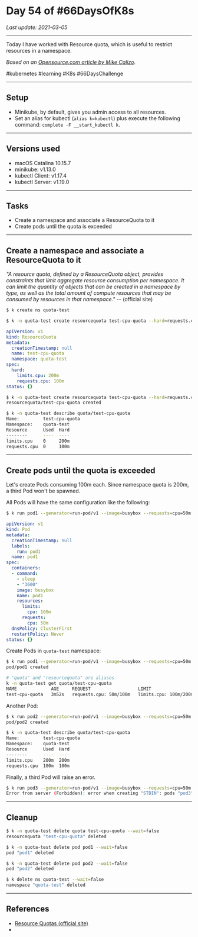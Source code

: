 # Day 54 of #66DaysOfK8s

_Last update: 2021-03-05_

---
Today I have worked with Resource quota, which is useful to restrict resources in a namespace.

_Based on an [Opensource.com article by Mike Calizo](https://opensource.com/article/20/12/kubernetes-resource-quotas)_.

#kubernetes #learning #K8s #66DaysChallenge

---

## Setup

* Minikube, by default, gives you admin access to all resources. 
* Set an alias for kubectl (```alias k=kubectl```) plus execute the following command: ```complete -F __start_kubectl k```.

---

## Versions used

* macOS Catalina 10.15.7
* minikube: v1.13.0
* kubectl Client: v1.17.4
* kubectl Server: v1.19.0

---

## Tasks

* Create a namespace and associate a ResourceQuota to it
* Create pods until the quota is exceeded

---

## Create a namespace and associate a ResourceQuota to it

_"A resource quota, defined by a ResourceQuota object, provides constraints that limit aggregate resource consumption per namespace. It can limit the quantity of objects that can be created in a namespace by type, as well as the total amount of compute resources that may be consumed by resources in that namespace."_  -- (official site)


```bash
$ k create ns quota-test
```

```bash
$ k -n quota-test create resourcequota test-cpu-quota --hard=requests.cpu="100m",limits.cpu="200m" --dry-run -o yaml
```

```yaml
apiVersion: v1
kind: ResourceQuota
metadata:
  creationTimestamp: null
  name: test-cpu-quota
  namespace: quota-test
spec:
  hard:
    limits.cpu: 200m
    requests.cpu: 100m
status: {}
```

```bash
$ k -n quota-test create resourcequota test-cpu-quota --hard=requests.cpu="100m",limits.cpu="200m"
resourcequota/test-cpu-quota created
```

```bash
$ k -n quota-test describe quota/test-cpu-quota
Name:         test-cpu-quota
Namespace:    quota-test
Resource      Used  Hard
--------      ----  ----
limits.cpu    0     200m
requests.cpu  0     100m
```

---

## Create pods until the quota is exceeded

Let's create Pods consuming 100m each. Since namespace quota is 200m, a third Pod won't be spawned.

All Pods will have the same configuration like the following:

```bash
$ k run pod1 --generator=run-pod/v1 --image=busybox --requests=cpu=50m --limits=cpu=100m --command sleep 3600 --restart=Never --dry-run -o yaml
```

```yaml
apiVersion: v1
kind: Pod
metadata:
  creationTimestamp: null
  labels:
    run: pod1
  name: pod1
spec:
  containers:
  - command:
    - sleep
    - "3600"
    image: busybox
    name: pod1
    resources:
      limits:
        cpu: 100m
      requests:
        cpu: 50m
  dnsPolicy: ClusterFirst
  restartPolicy: Never
status: {}
```

Create Pods in ```quota-test``` namespace:

```bash
$ k run pod1 --generator=run-pod/v1 --image=busybox --requests=cpu=50m --limits=cpu=100m --command sleep 3600 --restart=Never --dry-run -o yaml | k -n quota-test apply -f -
pod/pod1 created
```

```bash
# "quota" and "resourcequota" are aliases
k -n quota-test get quota/test-cpu-quota
NAME             AGE     REQUEST                  LIMIT
test-cpu-quota   3m52s   requests.cpu: 50m/100m   limits.cpu: 100m/200m
```

Another Pod:

```bash
$ k run pod2 --generator=run-pod/v1 --image=busybox --requests=cpu=50m --limits=cpu=100m --command sleep 3600 --restart=Never --dry-run -o yaml | k -n quota-test apply -f -
pod/pod2 created
```

```bash
$ k -n quota-test describe quota/test-cpu-quota
Name:         test-cpu-quota
Namespace:    quota-test
Resource      Used  Hard
--------      ----  ----
limits.cpu    200m  200m
requests.cpu  100m  100m
```

Finally, a third Pod will raise an error.

```bash
$ k run pod3 --generator=run-pod/v1 --image=busybox --requests=cpu=50m --limits=cpu=100m --command sleep 3600 --restart=Never --dry-run -o yaml | k -n quota-test apply -f -
Error from server (Forbidden): error when creating "STDIN": pods "pod3" is forbidden: exceeded quota: test-cpu-quota, requested: limits.cpu=100m,requests.cpu=50m, used: limits.cpu=200m,requests.cpu=100m, limited: limits.cpu=200m,requests.cpu=100m
```

---

## Cleanup

```bash
$ k -n quota-test delete quota test-cpu-quota --wait=false
resourcequota "test-cpu-quota" deleted
```

```bash
$ k -n quota-test delete pod pod1 --wait=false
pod "pod1" deleted
```

```bash
$ k -n quota-test delete pod pod2 --wait=false
pod "pod2" deleted
```

```bash
$ k delete ns quota-test --wait=false
namespace "quota-test" deleted
```

---

## References

* [Resource Quotas (official site)](https://kubernetes.io/docs/concepts/policy/resource-quotas/)
* []()

